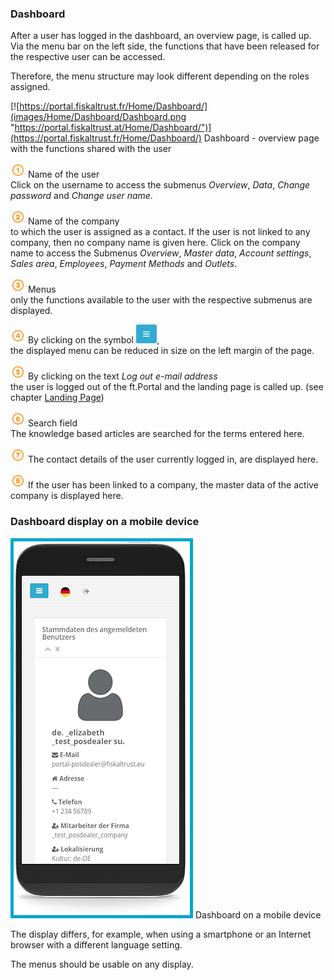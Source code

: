 ### Dashboard

After a user has logged in the dashboard, an overview page, is called up. Via the menu bar on the left side, the functions that have been released for the respective user can be accessed.

Therefore, the menu structure may look different depending on the roles assigned.

[![https://portal.fiskaltrust.fr/Home/Dashboard/](images/Home/Dashboard/Dashboard.png "https://portal.fiskaltrust.at/Home/Dashboard/")](https://portal.fiskaltrust.fr/Home/Dashboard/)
Dashboard - overview page with the functions shared with the user

<img src="../images/Numbers/circle-1o.svg" width="24px"> Name of the user<br>Click on the username to access the submenus *Overview*, *Data*, *Change password* and *Change user name*.

<img src="../images/Numbers/circle-2o.svg" width="24px"> Name of the company<br>to which the user is assigned as a contact. If the user is not linked to any company, then no company name is given here. Click on the company name to access the Submenus *Overview*, *Master data*, *Account settings*, *Sales area*, *Employees*, *Payment Methods* and *Outlets*.

<img src="../images/Numbers/circle-3o.svg" width="24px"> Menus<br>only the functions available to the user with the respective submenus are displayed.

<img src="../images/Numbers/circle-4o.svg" width="24px"> By clicking on the symbol ![Menu](../images/Buttons/028.png "Menu"),<br>the displayed menu can be reduced in size on the left margin of the page.

<img src="../images/Numbers/circle-5o.svg" width="24px"> By clicking on the text _Log out e-mail address_<br>the user is logged out of the ft.Portal and the landing page is called up. (see chapter [Landing Page](portal.md#landing-page))

<img src="../images/Numbers/circle-6o.svg" width="24px"> Search field<br>The knowledge based articles are searched for the terms entered here.

<img src="../images/Numbers/circle-7o.svg" width="24px"> The contact details of the user currently logged in, are displayed here.

<img src="../images/Numbers/circle-8o.svg" width="24px"> If the user has been linked to a company, the master data of the active company is displayed here.

### Dashboard display on a mobile device

![Dashboard on a mobile device](../handbook-at/images/portal-sandbox.fiskaltrust.at/Home/Dashboard/002.png)
Dashboard on a mobile device

The display differs, for example, when using a smartphone or an Internet browser with a different language setting.

The menus should be usable on any display.
